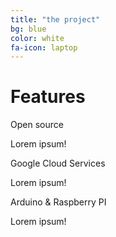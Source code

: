 ```yaml
---
title: "the project"
bg: blue
color: white
fa-icon: laptop
---
```


# Features

<div class='row display-flex'>

<div class='col-xs-12 col-sm-4 col-md-4 col-lg-4'>
<div class='feature-icon'><i class='fa fa-code fa-2x'></i></div>
<div class='feature-title'>Open source</div>
<p class='feature-body'>Lorem ipsum!</p>
</div>

<div class='col-xs-12 col-sm-4 col-md-4 col-lg-4'>
<div class='feature-icon'><i class='fa fa-lock fa-2x'></i></div>
<div class='feature-title'>Google Cloud Services</div>
<p class='feature-body'>Lorem ipsum!</p>
</div>

<div class='col-xs-12 col-sm-4 col-md-4 col-lg-4'>
<div class='feature-icon'><i class='fa fa-mobile fa-2x'></i> <i class='fa fa-tablet fa-2x'></i> <i class='fa fa-desktop fa-2x'></i>
</div>
<div class='feature-title'>Arduino & Raspberry PI</div>
<p class='feature-body'>Lorem ipsum!</p>
</div>

</div>



